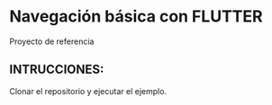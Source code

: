 
# Navegación básica con FLUTTER
Proyecto de referencia

## INTRUCCIONES:
Clonar el repositorio y ejecutar el ejemplo. 
